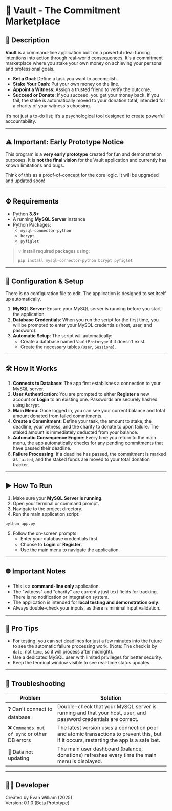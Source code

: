 # 🏦 Vault - The Commitment Marketplace

## 📜 Description

**Vault** is a command-line application built on a powerful idea: turning intentions into action through real-world consequences. It's a commitment marketplace where you stake your own money on achieving your personal and professional goals.

-   **Set a Goal**: Define a task you want to accomplish.
-   **Stake Your Cash**: Put your own money on the line.
-   **Appoint a Witness**: Assign a trusted friend to verify the outcome.
-   **Succeed or Donate**: If you succeed, you get your money back. If you fail, the stake is automatically moved to your donation total, intended for a charity of your witness's choosing.

It’s not just a to-do list; it’s a psychological tool designed to create powerful accountability.

---

## ⚠️ Important: Early Prototype Notice

This program is a **very early prototype** created for fun and demonstration purposes. It is **not the final vision** for the Vault application and currently has known limitations and bugs.

Think of this as a proof-of-concept for the core logic. It will be upgraded and updated soon!

---

## ⚙️ Requirements

-   Python **3.8+**
-   A running **MySQL Server** instance
-   Python Packages:
    -   `mysql-connector-python`
    -   `bcrypt`
    -   `pyfiglet`

> 💡 Install required packages using:
> ```bash
> pip install mysql-connector-python bcrypt pyfiglet
> ```

---

## 📂 Configuration & Setup

There is no configuration file to edit. The application is designed to set itself up automatically.

1.  **MySQL Server**: Ensure your MySQL server is running before you start the application.
2.  **Database Credentials**: When you run the script for the first time, you will be prompted to enter your MySQL credentials (host, user, and password).
3.  **Automatic Setup**: The script will automatically:
    -   Create a database named `VaultPrototype` if it doesn't exist.
    -   Create the necessary tables (`User`, `Sessions`).

---

## 🛠️ How It Works

1.  **Connects to Database**: The app first establishes a connection to your MySQL server.
2.  **User Authentication**: You are prompted to either **Register** a new account or **Login** to an existing one. Passwords are securely hashed using `bcrypt`.
3.  **Main Menu**: Once logged in, you can see your current balance and total amount donated from failed commitments.
4.  **Create a Commitment**: Define your task, the amount to stake, the deadline, your witness, and the charity to donate to upon failure. The staked amount is immediately deducted from your balance.
5.  **Automatic Consequence Engine**: Every time you return to the main menu, the app automatically checks for any pending commitments that have passed their deadline.
6.  **Failure Processing**: If a deadline has passed, the commitment is marked as `failed`, and the staked funds are moved to your total donation tracker.

---

## ▶️ How To Run

1.  Make sure your **MySQL Server is running**.
2.  Open your terminal or command prompt.
3.  Navigate to the project directory.
4.  Run the main application script:

```bash
python app.py
````

5.  Follow the on-screen prompts:
      - Enter your database credentials first.
      - Choose to **Login** or **Register**.
      - Use the main menu to navigate the application.

-----

## ⛔ Important Notes

  - This is a **command-line only** application.
  - The "witness" and "charity" are currently just text fields for tracking. There is no notification or integration system.
  - The application is intended for **local testing and demonstration only**.
  - Always double-check your inputs, as there is minimal input validation.

-----

## 🧠 Pro Tips

  - For testing, you can set deadlines for just a few minutes into the future to see the automatic failure processing work. (Note: The check is by `date`, not `time`, so it will process after midnight).
  - Use a dedicated MySQL user with limited privileges for better security.
  - Keep the terminal window visible to see real-time status updates.

-----

## 🧰 Troubleshooting

| Problem                                    | Solution                                                                                                                              |
| ------------------------------------------ | ------------------------------------------------------------------------------------------------------------------------------------- |
| ❓ Can't connect to database               | Double-check that your MySQL server is running and that your host, user, and password credentials are correct.                        |
| ❌ `Commands out of sync` or other DB errors | The latest version uses a connection pool and atomic transactions to prevent this, but if it occurs, restarting the app is a safe bet. |
| 📨 Data not updating                       | The main user dashboard (balance, donations) refreshes every time the main menu is displayed.                                         |

-----

## 👨‍💻 Developer  
Created by Evan William (2025)  
Version: 0.1.0 (Beta Prototype)



